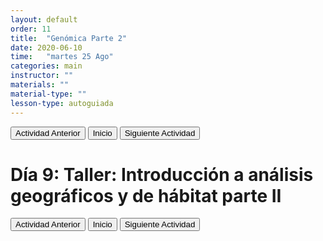 ```yaml
---
layout: default
order: 11
title:  "Genómica Parte 2"
date: 2020-06-10
time:   "martes 25 Ago"
categories: main
instructor: ""
materials: ""
material-type: ""
lesson-type: autoguiada
---
```

<a href="https://github.com/pesalerno/seminario2020/blob/master/_posts/2020-06-09-8_geografico1.md"><button>Actividad Anterior</button></a>		<a href="https://pesalerno.github.io/seminario2020/"><button>Inicio</button></a>    <a href="https://pesalerno.github.io/seminario2020/main/2020/06/11/10_proyectos.html"><button>Siguiente Actividad</button></a>

# Día 9: Taller: Introducción a análisis geográficos y de hábitat parte II

<a href="https://github.com/pesalerno/seminario2020/blob/master/_posts/2020-06-09-8_geografico1.md"><button>Actividad Anterior</button></a>		<a href="https://pesalerno.github.io/seminario2020/"><button>Inicio</button></a>    <a href="https://pesalerno.github.io/seminario2020/main/2020/06/11/10_proyectos.html"><button>Siguiente Actividad</button></a>
